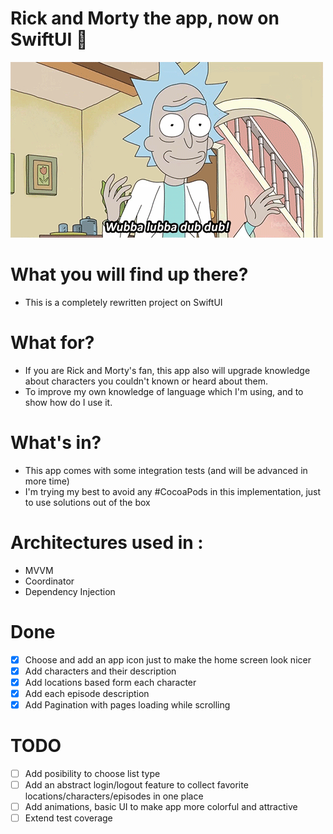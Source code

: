 # Rick and Morty the app, now on SwiftUI 🥳

![Rick and Morty](rick-and-morty.gif)

# What you will find up there? 

- This is a completely rewritten project on SwiftUI

# What for?

- If you are Rick and Morty's fan, this app also will upgrade knowledge about characters you couldn't known or heard about them.
- To improve my own knowledge of language which I'm using, and to show how do I use it.

# What's in?
- This app comes with some integration tests (and will be advanced in more time)
- I'm trying my best to avoid any #CocoaPods in this implementation, just to use solutions out of the box


# Architectures used in :
- MVVM
- Coordinator
- Dependency Injection

# Done
- [x] Choose and add an app icon just to make the home screen look nicer
- [x] Add characters and their description
- [x] Add locations based form each character
- [x] Add each episode description
- [x] Add Pagination with pages loading while scrolling 

# TODO
- [ ] Add posibility to choose list type 
- [ ] Add an abstract login/logout feature to collect favorite locations/characters/episodes in one place
- [ ] Add animations, basic UI to make app more colorful and attractive
- [ ] Extend test coverage
